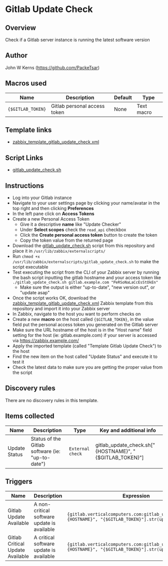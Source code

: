 # Gitlab Update Check

## Overview

Check if a Gitlab server instance is running the latest software version



## Author

John W Kerns (https://github.com/PackeTsar)

## Macros used

|Name|Description|Default|Type|
|----|-----------|-------|----|
|`{$GITLAB_TOKEN}`| Gitlab personal access token | None | Text macro |

## Template links
- [zabbix_template_gitlab_update_check.xml](zabbix_template_gitlab_update_check.xml)

## Script Links
- [gitlab_update_check.sh](gitlab_update_check.sh)

## Instructions
- Log into your Gitlab instance
- Navigate to your user settings page by clicking your name/avatar in the top right and then clicking **Preferences**
- In the left pane click on **Access Tokens**
- Create a new Personal Access Token
  - Give it a descriptive **name** like "Update Checker"
  - Under **Select scopes** check the `read_api` checkbox
  - Click the **Create personal access token** button to create the token
  - Copy the token value from the returned page
- Download the [gitlab_update_check.sh](gitlab_update_check.sh) script from this repository and place it in `/usr/lib/zabbix/externalscripts/`
- Run `chmod +x /usr/lib/zabbix/externalscripts/gitlab_update_check.sh` to make the script executable
- Test executing the script from the CLI of your Zabbix server by running the bash script inputting the gitlab hostname and your access token like `./gitlab_update_check.sh gitlab.example.com "PeRSoNaLaCcEsStOkEn"`
  - Make sure the output is either "up-to-date", "new version out", or "update asap"
- Once the script works OK, download the [zabbix_template_gitlab_update_check.xml](zabbix_template_gitlab_update_check.xml) Zabbix template from this repository and import it into your Zabbix server
- In Zabbix, navigate to the host you want to perform checks on
- Create a new **macro** on the host called `{$GITLAB_TOKEN}`, in the value field put the personal access token you generated on the Gitlab server
- Make sure the URL hostname of the host is in the "Host name" field setting for the host (ie: gitlab.example.com) if your server is accessed via https://zabbix.example.com/
- Apply the imported template (called "Template Gitlab Update Check") to the host
- Find the new item on the host called "Update Status" and execute it to test it
- Check the latest data to make sure you are getting the proper value from the script

## Discovery rules

There are no discovery rules in this template.

## Items collected

|Name|Description|Type|Key and additional info|
|----|-----------|----|----|
| Update Status | Status of the Gitlab software (ie: "up-to-date") | `External check` | gitlab_update_check.sh["{HOSTNAME}", "{$GITLAB_TOKEN}"] |


## Triggers

|Name|Description|Expression|Priority|
|----|-----------|----------|--------|
| Gitlab Update Available | A non-critical software update is available | `{gitlab.verticalcomputers.com:gitlab_update_check.sh["{HOSTNAME}", "{$GITLAB_TOKEN}"].str(up-to-date)}<>1` | Warning |
| Gitlab Critical Update Available | A critical software update is available | `{gitlab.verticalcomputers.com:gitlab_update_check.sh["{HOSTNAME}", "{$GITLAB_TOKEN}"].str(update asap)}=1` | High |
